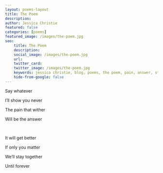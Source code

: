 ```yaml
---
layout: poems-layout
title: The Poem
description:
author: Jessica Christie
featured: false
categories: [poems]
featured_image: /images/the-poem.jpg
seo:
    title: The Poem
    description:
    social_image: /images/the-poem.jpg
    url:
    twitter_card:
    twitter_image: /images/the-poem.jpg
    keywords: jessica christie, blog, poems, the poem, pain, answer, stay together, forever, together
    hide-from-google: false
---
```

Say whatever

I’ll show you never

The pain that wither

Will be the answer

&nbsp;

It will get better

If only you matter

We’ll stay together

Until forever

&nbsp;
